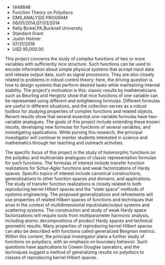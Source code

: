
* 1448846
* Function Theory on Polydiscs
* DMS,ANALYSIS PROGRAM
* 06/01/2014,07/03/2014
* Kelly Bickel,PA,Bucknell University
* Standard Grant
* Justin Holmer
* 07/31/2018
* USD 95,000.00

This project concerns the study of complex functions of two or more variables
with sufficiently nice structure. Such functions can be used to encode
information about simple physical systems that accept input data and release
output data, such as signal processors. They are also closely related to
problems in robust control theory; here, the driving question is how to design
systems that perform desired tasks while maintaining internal stability. The
project's motivation is this: classic results by mathematicians such as Beurling
and Herglotz show that nice functions of one variable can be represented using
different and enlightening formulas. Different formulas are useful in different
situations, and the collection serves as a robust toolbox for studying
properties of complex functions and related objects. Recent results show that
several essential one-variable formulas have two-variable analogues. The goals
of this project include extending these known results, developing new formulas
for functions of several variables, and investigating applications. While
pursing this research, the principal investigator will continue to mentor
students interested in science and mathematics through her teaching and outreach
activities.

The specific focus of this project is the study of holomorphic functions on the
polydisc and multivariate analogues of classic representation formulas for such
functions. The formulas of interest include transfer function realizations for
Schur-Agler functions and weak factorizations of Hardy spaces. Specific topics
of interest include canonical constructions, generalizations to other function
spaces and domains, and applications. The study of transfer function
realizations is closely related to both reproducing kernel Hilbert spaces and
the "state space" methods of systems engineering. The proposed generalizations
and refinements will use properties of related Hilbert spaces of functions and
techniques that arise in the context of multidimensional input/state/output
systems and scattering systems. The construction and study of weak Hardy space
factorizations will require tools from multiparameter harmonic analysis,
including atomic decompositions of product Hardy spaces and technical geometric
results. Many properties of reproducing kernel Hilbert spaces can also be
described with functions called generalized Bergman metrics. Within this
context, the principal investigator plans a further study of functions on
polydiscs, with an emphasis on boundary behavior. Such questions have
applications to Cowen-Douglas operators, and the techniques suggest a method of
generalizing results on polydiscs to classes of reproducing kernel Hilbert
spaces.
